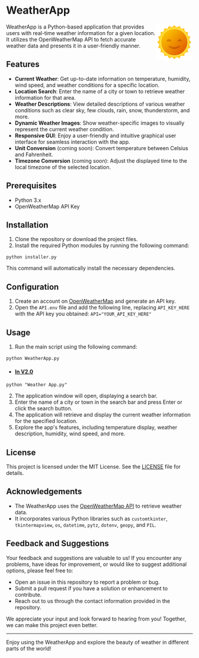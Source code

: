 # WeatherApp

<a href="#">
<img align="right" width="100px" src="https://github.com/ZedUnknown/Weather-App/blob/main/Resources/assets/WeatherTypes/sunny.png" alt="Image"/>
</a>
WeatherApp is a Python-based application that provides users with real-time weather information for a given location. It utilizes the OpenWeatherMap API to fetch accurate weather data and presents it in a user-friendly manner.


## Features

- **Current Weather**: Get up-to-date information on temperature, humidity, wind speed, and weather conditions for a specific location.
- **Location Search**: Enter the name of a city or town to retrieve weather information for that area.
- **Weather Descriptions**: View detailed descriptions of various weather conditions such as clear sky, few clouds, rain, snow, thunderstorm, and more.
- **Dynamic Weather Images**: Show weather-specific images to visually represent the current weather condition.
- **Responsive GUI**: Enjoy a user-friendly and intuitive graphical user interface for seamless interaction with the app.
- **Unit Conversion** (coming soon): Convert temperature between Celsius and Fahrenheit.
- **Timezone Conversion** (coming soon): Adjust the displayed time to the local timezone of the selected location.

## Prerequisites

- Python 3.x
- OpenWeatherMap API Key

## Installation

1. Clone the repository or download the project files.
2. Install the required Python modules by running the following command:
```
python installer.py
```
This command will automatically install the necessary dependencies.

## Configuration

1. Create an account on [OpenWeatherMap](https://openweathermap.org/) and generate an API key.
2. Open the `API.env` file and add the following line, replacing `API_KEY_HERE` with the API key you obtained:
```API="YOUR_API_KEY_HERE"```


## Usage

1. Run the main script using the following command:
```
python WeatherApp.py
```
- #### [In V2.0](https://github.com/ZedUnknown/Weather-App/releases/tag/v2.0)
```
python "Weather App.py"
```
2. The application window will open, displaying a search bar.
3. Enter the name of a city or town in the search bar and press Enter or click the search button.
4. The application will retrieve and display the current weather information for the specified location.
5. Explore the app's features, including temperature display, weather description, humidity, wind speed, and more.

## License

This project is licensed under the MIT License. See the [LICENSE](LICENSE) file for details.

## Acknowledgements

- The WeatherApp uses the [OpenWeatherMap API](https://openweathermap.org/) to retrieve weather data.
- It incorporates various Python libraries such as `customtkinter`, `tkintermapview`, `os`, `datetime`, `pytz`, `dotenv`, `geopy`, and `PIL`.

## Feedback and Suggestions

Your feedback and suggestions are valuable to us! If you encounter any problems, have ideas for improvement, or would like to suggest additional options, please feel free to:

- Open an issue in this repository to report a problem or bug.
- Submit a pull request if you have a solution or enhancement to contribute.
- Reach out to us through the contact information provided in the repository.

We appreciate your input and look forward to hearing from you! Together, we can make this project even better.

---

Enjoy using the WeatherApp and explore the beauty of weather in different parts of the world!
